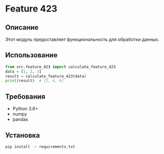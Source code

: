 # Feature 423
## Описание
Этот модуль предоставляет функциональность для обработки данных.
## Использование
```python
from src.feature_423 import calculate_feature_423
data = [1, 2, 3]
result = calculate_feature_423(data)
print(result)  # [2, 4, 6]
```
## Требования
- Python 3.6+
- numpy
- pandas
## Установка
```bash
pip install -r requirements.txt
```